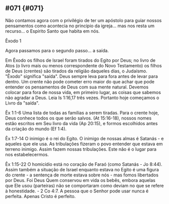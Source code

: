 ## #071 {#071}

Não contamos agora com o privilégio de ter um apóstolo para guiar nossos pensamentos como acontecia no princípio da igreja... mas nos resta um recurso... o Espírito Santo que habita em nós.

Êxodo 1

Agora passamos para o segundo passo... a saída.

Em Êxodo os filhos de Israel foram tirados do Egito por Deus; no livro de Atos (o livro mais ou menos correspondente do Novo Testamento) os filhos de Deus (crentes) são tirados da religião daqueles dias, o Judaísmo. &quot;Êxodo&quot; significa &quot;saída&quot;. Deus sempre leva para fora antes de levar para dentro. Um crente não pode cometer erro maior do que achar que pode entender os pensamentos de Deus com sua mente natural. Devemos colocar para fora de nossa vida, em primeiro lugar, as coisas que sabemos não agradar a Deus. Leia Is 1:16,17 três vezes. Portanto hoje começamos o Livro da &quot;saída&quot;.

Êx 1:1-6 Uma lista de todas as famílias a serem tiradas. Para o crente hoje, Deus conhece todos os que serão salvos. (At 15:16-18), nossos nomes estão escritos em Seu livro da vida (Ap 20:15), e formos escolhidos antes da criação do mundo (Ef 1:4).

Êx 1:7-14 O inimigo é o rei do Egito. O inimigo de nossas almas é Satanás - e aqueles que ele usa. As tribulações fizeram o povo entender que estava em terreno inimigo. Assim fazem nossas tribulações. Este não é o lugar para nos estabelecermos.

Êx 1:15-22 O homicídio está no coração de Faraó (como Satanás - Jo 8:44). Assim também a situação de Israel enquanto estava no Egito é uma figura do crente - a sentença de morte estava sobre nós - mas fomos libertados por Deus. Foi Deus Quem conservou em vida os bebês, embora aquelas que Ele usou (parteiras) não se comportaram como deviam no que se refere à honestidade. - 2 Co 4:7\. A pessoa que o Senhor pode usar nunca é perfeita. Apenas Cristo é perfeito.